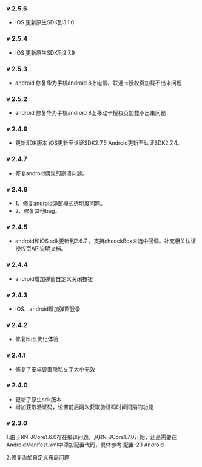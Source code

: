 ### v 2.5.6
- iOS 更新原生SDK到3.1.0
### v 2.5.4
- iOS 更新原生SDK到2.7.9
### v 2.5.3
- android 修复华为手机android 8上电信、联通卡授权页加载不出来问题
### v 2.5.2
- android 修复华为手机android 8上移动卡授权页加载不出来问题
### v 2.4.9
- 更新SDK版本 iOS更新至认证SDK2.7.5 Android更新至认证SDK2.7.4。
### v 2.4.7
- 修复android偶现的崩溃问题。
### v 2.4.6
- 1、修复android弹窗模式透明度问题。
- 2、修复其他bug。
### v 2.4.5
- android和iOS sdk更新到2.6.7 ，支持cheockBox未选中回调。补充相关认证授权页API说明文档。

### v 2.4.4
- android增加弹窗自定义关闭按钮

### v 2.4.3
- iOS、android增加弹窗登录

### v 2.4.2
- 修复bug,优化体验

### v 2.4.1
- 修复了安卓设置隐私文字大小无效

### v 2.4.0
- 更新了原生sdk版本
- 增加获取验证码，设置前后两次获取验证码时间间隔的功能

### v 2.3.0
1.由于RN-JCore1.6.0存在编译问题，从RN-JCore1.7.0开始，还是需要在AndroidManifest.xml中添加配置代码，具体参考 配置-2.1 Android

2.修复添加自定义布局问题

